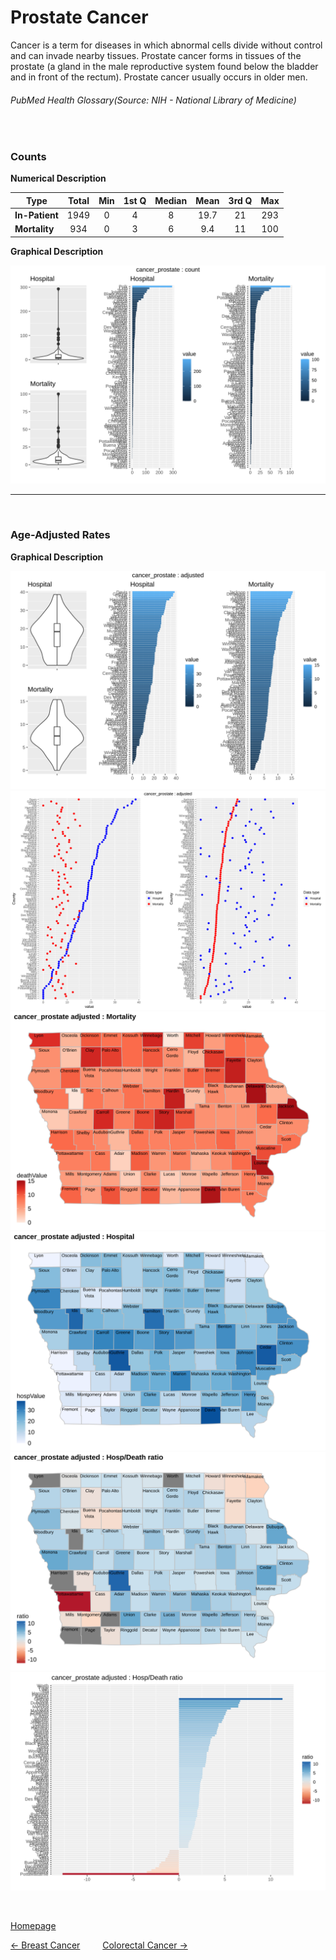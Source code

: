 # Prostate Cancer

Cancer is a term for diseases in which abnormal cells divide without control and can invade nearby tissues. Prostate cancer forms in tissues of the prostate (a gland in the male reproductive system found below the bladder and in front of the rectum). Prostate cancer usually occurs in older men.
###### PubMed Health Glossary(Source: NIH - National Library of Medicine)
<br>

### Counts

**Numerical Description**

Type | Total | Min | 1st Q | Median | Mean | 3rd Q | Max
---| :---: | :---: | :---: | :---: | :---: | :---: | :---:
**In-Patient** | 1949 | 0 | 4 | 8 | 19.7 | 21 | 293
**Mortality** | 934 | 0 | 3 | 6 | 9.4 | 11 | 100

**Graphical Description**

![img](/images/cancer_prostate_count_grid.svg)


***

<br>

### Age-Adjusted Rates

**Graphical Description**

![img](/images/cancer_prostate_adjusted_grid.svg)
![img](/images/cancer_prostate_adjusted_dotplots.svg)
![img](/images/cancer_prostate_adjusted_dmap.svg)
![img](/images/cancer_prostate_adjusted_hmap.svg)
![img](/images/cancer_prostate_adjusted_rmap.svg)
![img](/images/cancer_prostate_adjusted_ratiobar.svg)

<br>

[Homepage](https://jacob-a-clark.github.io/practicum/)

[<- Breast Cancer](cancer_breast.md) &emsp;&emsp; [Colorectal Cancer ->](cancer_colorectal.md)
